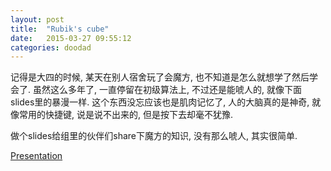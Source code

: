 ```yaml
---
layout: post
title:  "Rubik's cube"
date:   2015-03-27 09:55:12
categories: doodad
---
```


记得是大四的时候, 某天在别人宿舍玩了会魔方, 也不知道是怎么就想学了然后学会了. 虽然这么多年了, 一直停留在初级算法上, 不过还是能唬人的, 就像下面slides里的暴漫一样. 这个东西没忘应该也是肌肉记忆了, 人的大脑真的是神奇, 就像常用的快捷键, 说是说不出来的, 但是按下去却毫不犹豫.

做个slides给组里的伙伴们share下魔方的知识, 没有那么唬人, 其实很简单.

[Presentation](http://micus.science/rubik-s-cube)
